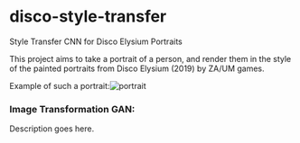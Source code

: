 # disco-style-transfer
Style Transfer CNN for Disco Elysium Portraits

This project aims to take a portrait of a person, and render them in the style of the painted portraits from Disco Elysium (2019) by ZA/UM games. 

Example of such a portrait:![portrait](https://user-images.githubusercontent.com/18273262/192879891-2916e7ec-dd87-4377-9875-f24ee9f907a4.png)


### Image Transformation GAN:
  Description goes here.

